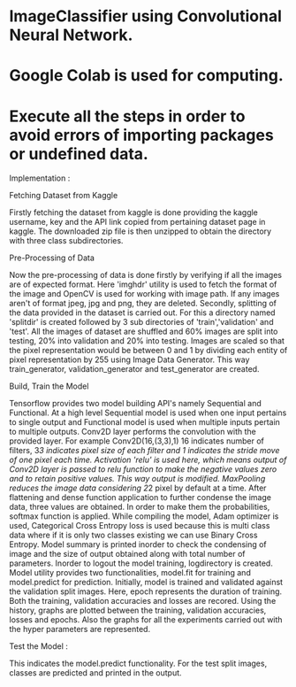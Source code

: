 # ImageClassifier using Convolutional Neural Network.
# Google Colab is used for computing.
# Execute all the steps in order to avoid errors of importing packages or undefined data.
Implementation :

Fetching Dataset from Kaggle

Firstly fetching the dataset from kaggle is done providing the kaggle username, key and the API link copied from pertaining dataset page in kaggle.
The downloaded zip file is then unzipped to obtain the directory with three class subdirectories.

Pre-Processing of Data

Now the pre-processing of data is done firstly by verifying if all the images are of expected format. Here 'imghdr' utility is used to fetch the format of the image and OpenCV is used for working with image path. If any images aren't of format jpeg, jpg and png, they are deleted.
Secondly, splitting of the data provided in the dataset is carried out. For this a directory named 'splitdir' is created followed by 3 sub directories of 'train','validation' and 'test'.
All the images of dataset are shuffled and 60% images are split into testing, 20% into validation and 20% into testing.
Images are scaled so that the pixel representation would be between 0 and 1 by dividing each entity of pixel representation by 255 using Image Data Generator. This way train_generator, validation_generator and test_generator are created.

Build, Train the Model

Tensorflow provides two model building API's namely Sequential and Functional. At a high level Sequential model is used when one input pertains to single output and Functional model is used when multiple inputs pertain to multiple outputs.
Conv2D layer performs the convolution with the provided layer. For example Conv2D(16,(3,3),1) 16 indicates number of filters, 3*3 indicates pixel size of each filter and 1 indicates the stride move of one pixel each time. Activation 'relu' is used here, which means output of Conv2D layer is passed to relu function to make the negative values zero and to retain positive values. This way output is modified.
MaxPooling reduces the image data considering 2*2 pixel by default at a time.
After flattening and dense function application to further condense the image data, three values are obtained. In order to make them the probabilities, softmax function is applied.
While compiling the model, Adam optimizer is used, Categorical Cross Entropy loss is used because this is multi class data where if it is only two classes existing we can use Binary Cross Entropy.
Model summary is printed inorder to check the condensing of image and the size of output obtained along with total number of parameters.
Inorder to logout the model training, logdirectory is created.
Model utility provides two functionalities, model.fit for training and model.predict for prediction. 
Initially, model is trained and validated against the validation split images. Here, epoch represents the duration of training. Both the training, validation accuracies and losses are recored.
Using the history, graphs are plotted between the training, validation accuracies, losses and epochs.
Also the graphs for all the experiments carried out with the hyper parameters are represented.


Test the Model :

This indicates the model.predict functionality. For the test split images, classes are predicted and printed in the output.
